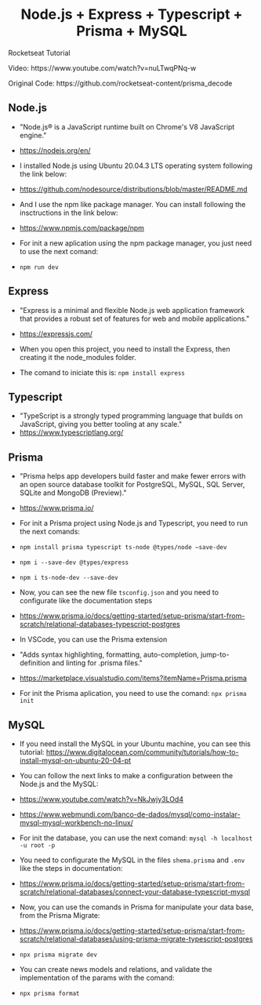 
<h1 align="center">
Node.js + Express + Typescript + Prisma + MySQL
</h1>

<p> Rocketseat Tutorial </p>
<p> Video: https://www.youtube.com/watch?v=nuLTwqPNq-w</p>
<p> Original Code: https://github.com/rocketseat-content/prisma_decode </p>

## Node.js
- "Node.js® is a JavaScript runtime built on Chrome's V8 JavaScript engine."
- https://nodejs.org/en/

- I installed Node.js using Ubuntu 20.04.3 LTS operating system following the link below:
- https://github.com/nodesource/distributions/blob/master/README.md

- And I use the npm like package manager. You can install following the insctructions in the link below:
- https://www.npmjs.com/package/npm

- For init a new aplication using the npm package manager, you just need to use the next comand:
- ```npm run dev```

## Express
- "Express is a minimal and flexible Node.js web application framework that provides a robust set of features for web and mobile applications."
- https://expressjs.com/

- When you open this project, you need to install the Express, then creating it the node_modules folder.
- The comand to iniciate this is: ```npm install express```

## Typescript
- "TypeScript is a strongly typed programming language that builds on JavaScript, giving you better tooling at any scale."
- https://www.typescriptlang.org/

## Prisma
- "Prisma helps app developers build faster and make fewer errors with an open source database toolkit for PostgreSQL, MySQL, SQL Server, SQLite and MongoDB (Preview)."
- https://www.prisma.io/

- For init a Prisma project using Node.js and Typescript, you need to run the next comands:
- ```npm install prisma typescript ts-node @types/node –save-dev```
- ```npm i --save-dev @types/express```
- ```npm i ts-node-dev --save-dev```

- Now, you can see the new file ```tsconfig.json``` and you need to configurate like the documentation steps
- https://www.prisma.io/docs/getting-started/setup-prisma/start-from-scratch/relational-databases-typescript-postgres

- In VSCode, you can use the Prisma extension
- "Adds syntax highlighting, formatting, auto-completion, jump-to-definition and linting for .prisma files."
- https://marketplace.visualstudio.com/items?itemName=Prisma.prisma

- For init the Prisma aplication, you need to use the comand: ```npx prisma init```

## MySQL
- If you need install the MySQL in your Ubuntu machine, you can see this tutorial: https://www.digitalocean.com/community/tutorials/how-to-install-mysql-on-ubuntu-20-04-pt
- You can follow the next links to make a configuration between the Node.js and the MySQL: 
- https://www.youtube.com/watch?v=NkJwjy3LOd4
- https://www.webmundi.com/banco-de-dados/mysql/como-instalar-mysql-mysql-workbench-no-linux/
- For init the database, you can use the next comand: 
```mysql -h localhost -u root -p```

- You need to configurate the MySQL in the files ```shema.prisma``` and ```.env``` like the steps in documentation:
- https://www.prisma.io/docs/getting-started/setup-prisma/start-from-scratch/relational-databases/connect-your-database-typescript-mysql

- Now, you can use the comands in Prisma for manipulate your data base, from the Prisma Migrate:
- https://www.prisma.io/docs/getting-started/setup-prisma/start-from-scratch/relational-databases/using-prisma-migrate-typescript-postgres
- ```npx prisma migrate dev```

- You can create news models and relations, and validate the implementation of the params with the comand:
- ```npx prisma format```
